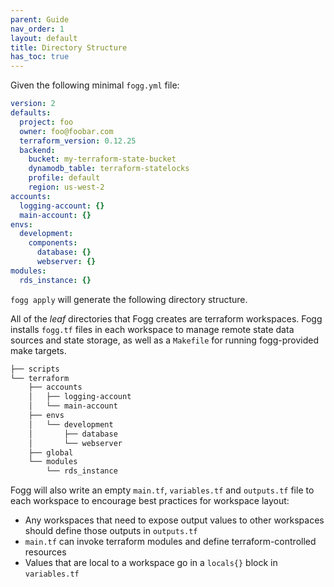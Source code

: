 ```yaml
---
parent: Guide
nav_order: 1
layout: default
title: Directory Structure
has_toc: true
---
```


Given the following minimal `fogg.yml` file:

```yaml
version: 2
defaults:
  project: foo
  owner: foo@foobar.com
  terraform_version: 0.12.25
  backend:
    bucket: my-terraform-state-bucket
    dynamodb_table: terraform-statelocks
    profile: default
    region: us-west-2
accounts:
  logging-account: {}
  main-account: {}
envs:
  development:
    components:
      database: {}
      webserver: {}
modules:
  rds_instance: {}
```

`fogg apply` will generate the following directory structure.

All of the *leaf* directories that Fogg creates are terraform workspaces. Fogg installs `fogg.tf`
files in each workspace to manage remote state data sources and state storage, as well as a
`Makefile` for running fogg-provided make targets.

```bash
├── scripts
└── terraform
    ├── accounts
    │   ├── logging-account
    │   └── main-account
    ├── envs
    │   └── development
    │       ├── database
    │       └── webserver
    ├── global
    └── modules
        └── rds_instance
```

Fogg will also write an empty `main.tf`, `variables.tf` and `outputs.tf` file to each workspace to
encourage best practices for workspace layout:

- Any workspaces that need to expose output values to other workspaces should define those outputs in `outputs.tf`
- `main.tf` can invoke terraform modules and define terraform-controlled resources
- Values that are local to a workspace go in a `locals{}` block in `variables.tf`
